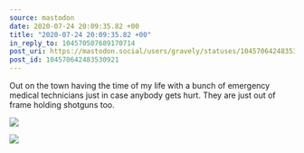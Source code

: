```yaml
---
source: mastodon
date: 2020-07-24 20:09:35.82 +00
title: "2020-07-24 20:09:35.82 +00"
in_reply_to: 104570507689170714
post_uri: https://mastodon.social/users/gravely/statuses/104570642483530921
post_id: 104570642483530921
---
```

Out on the town having the time of my life with a bunch of emergency medical technicians just in case anybody gets hurt. They are just out of frame holding shotguns too.


![](/images/104570642335086144.jpg)

![](/images/104570642441335602.jpg)

